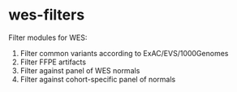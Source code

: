 # wes-filters
Filter modules for WES:
1. Filter common variants according to ExAC/EVS/1000Genomes
2. Filter FFPE artifacts
3. Filter against panel of WES normals
4. Filter against cohort-specific panel of normals
